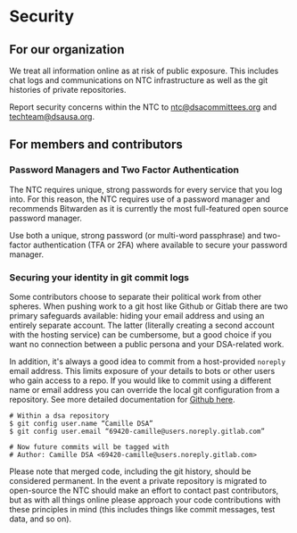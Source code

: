# Security

## For our organization

We treat all information online as at risk of public exposure. This includes chat logs and communications on NTC infrastructure as well as the git histories of private repositories.

Report security concerns within the NTC to [ntc@dsacommittees.org](mailto:ntc@dsacommittees.org) and [techteam@dsausa.org](techteam.dsausa.org).

## For members and contributors

### Password Managers and Two Factor Authentication
The NTC requires unique, strong passwords for every service that you log into. For this reason, the NTC requires use of a password manager and recommends Bitwarden as it is currently the most full-featured open source password manager.

Use both a unique, strong password (or multi-word passphrase) and two-factor authentication (TFA or 2FA) where available to secure your password manager.

### Securing your identity in git commit logs

Some contributors choose to separate their political work from other spheres. When pushing work to a git host like Github or Gitlab there are two primary safeguards available: hiding your email address and using an entirely separate account. The latter (literally creating a second account with the hosting service) can be cumbersome, but a good choice if you want no connection between a public persona and your DSA-related work.

In addition, it's always a good idea to commit from a host-provided `noreply` email address. This limits exposure of your details to bots or other users who gain access to a repo. If you would like to commit using a different name or email address you can override the local git configuration from a repository. See more detailed documentation for [Github here](https://docs.github.com/en/account-and-profile/setting-up-and-managing-your-personal-account-on-github/managing-email-preferences/setting-your-commit-email-address).

```shell
# Within a dsa repository
$ git config user.name “Camille DSA”
$ git config user.email “69420-camille@users.noreply.gitlab.com”

# Now future commits will be tagged with
# Author: Camille DSA <69420-camille@users.noreply.gitlab.com>
```

Please note that merged code, including the git history, should be considered permanent. In the event a private repository is migrated to open-source the NTC should make an effort to contact past contributors, but as with all things online please approach your code contributions with these principles in mind (this includes things like commit messages, test data, and so on).



